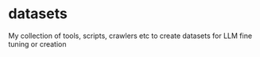 # datasets
My collection of tools, scripts, crawlers etc to create datasets for LLM fine tuning or creation
